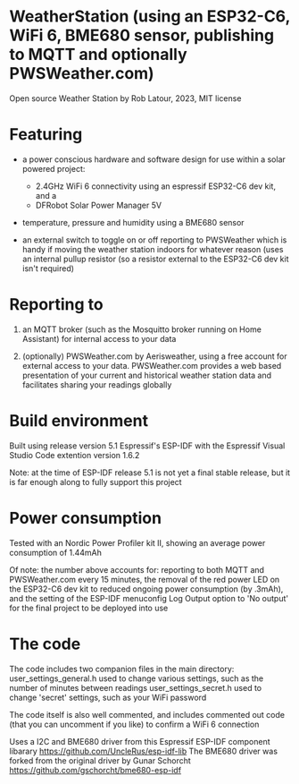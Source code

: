 # WeatherStation (using an ESP32-C6, WiFi 6, BME680 sensor, publishing to MQTT and optionally PWSWeather.com)

Open source Weather Station by Rob Latour, 2023, MIT license

# Featuring

- a power conscious hardware and software design for use within a solar powered project: 
  - 2.4GHz WiFi 6 connectivity using an espressif ESP32-C6 dev kit, and a
  - DFRobot Solar Power Manager 5V
  
- temperature, pressure and humidity using a BME680 sensor

- an external switch to toggle on or off reporting to PWSWeather
  which is handy if moving the weather station indoors for whatever reason
  (uses an internal pullup resistor (so a resistor external to the ESP32-C6 dev kit isn't required)

# Reporting to

1. an MQTT broker (such as the Mosquitto broker running on Home Assistant) for internal access to your data

2. (optionally) PWSWeather.com by Aerisweather, using a free account for external access to your data.
   PWSWeather.com provides a web based presentation of your current and historical weather station data and 
   facilitates sharing your readings globally

# Build environment

Built using release version 5.1 Espressif's ESP-IDF with the Espressif Visual Studio Code extention version 1.6.2

Note: at the time of ESP-IDF release 5.1 is not yet a final stable release, but it is far enough along to fully support this project

# Power consumption

Tested with an Nordic Power Profiler kit II, showing an average power consumption of 1.44mAh 

Of note: the number above accounts for:
    reporting to both MQTT and PWSWeather.com every 15 minutes,
	the removal of the red power LED on the ESP32-C6 dev kit to reduced ongoing power consumption (by .3mAh), and
	the setting of the ESP-IDF menuconfig Log Output option to 'No output' for the final project to be deployed into use
	
# The code

The code includes two companion files in the main directory:
	user_settings_general.h  used to change various settings, such as the number of minutes between readings
	user_settings_secret.h   used to change 'secret' settings, such as your WiFi password
	
The code itself is also well commented, and includes commented out code (that you can uncomment if you like) to confirm a WiFi 6 connection

Uses a I2C and BME680 driver from this Espressif ESP-IDF component libarary https://github.com/UncleRus/esp-idf-lib
The BME680 driver was forked from the original driver by Gunar Schorcht https://github.com/gschorcht/bme680-esp-idf

